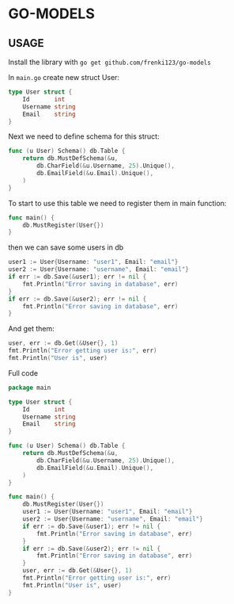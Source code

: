 # GO-MODELS

## USAGE
Install the library with `go get github.com/frenki123/go-models`

In `main.go` create new struct User:
```go
type User struct {
	Id       int
	Username string
	Email    string
}
```

Next we need to define schema for this struct:
```go
func (u User) Schema() db.Table {
	return db.MustDefSchema(&u,
		db.CharField(&u.Username, 25).Unique(),
		db.EmailField(&u.Email).Unique(),
	)
}
```
To start to use this table we need to register them in main function:
```go
func main() {
	db.MustRegister(User{})
}
```
then we can save some users in db
```go
user1 := User{Username: "user1", Email: "email"}
user2 := User{Username: "username", Email: "email"}
if err := db.Save(&user1); err != nil {
	fmt.Println("Error saving in database", err)
}
if err := db.Save(&user2); err != nil {
	fmt.Println("Error saving in database", err)
}
```
And get them:
```go
user, err := db.Get(&User{}, 1)
fmt.Println("Error getting user is:", err)
fmt.Println("User is", user)
```
Full code
```go
package main

type User struct {
	Id       int
	Username string
	Email    string
}

func (u User) Schema() db.Table {
	return db.MustDefSchema(&u,
		db.CharField(&u.Username, 25).Unique(),
		db.EmailField(&u.Email).Unique(),
	)
}

func main() {
	db.MustRegister(User{})
    user1 := User{Username: "user1", Email: "email"}
    user2 := User{Username: "username", Email: "email"}
    if err := db.Save(&user1); err != nil {
    	fmt.Println("Error saving in database", err)
    }
    if err := db.Save(&user2); err != nil {
    	fmt.Println("Error saving in database", err)
    }
    user, err := db.Get(&User{}, 1)
    fmt.Println("Error getting user is:", err)
    fmt.Println("User is", user)
}
```
